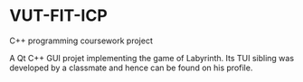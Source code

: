 # VUT-FIT-ICP
C++ programming coursework project

A Qt C++ GUI projet implementing the game of Labyrinth. Its TUI sibling was developed by a classmate and hence can be found on his profile.
